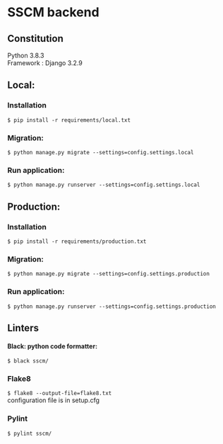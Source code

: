 # SSCM backend

## Constitution
Python 3.8.3   
Framework : Django 3.2.9

## Local:
### Installation
`$ pip install -r requirements/local.txt`  

### Migration:
`$ python manage.py migrate --settings=config.settings.local`

### Run application:
`$ python manage.py runserver --settings=config.settings.local`

## Production:

### Installation
`$ pip install -r requirements/production.txt`  

### Migration:
`$ python manage.py migrate --settings=config.settings.production`

### Run application:
`$ python manage.py runserver --settings=config.settings.production`

## Linters
#### Black: python code formatter:
`$ black sscm/`

### Flake8
`$ flake8 --output-file=flake8.txt`  
configuration file is in setup.cfg

### Pylint
`$ pylint sscm/`